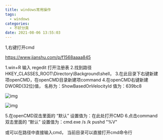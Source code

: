 ```yaml
---
title: windows常用操作
tags:
  - windows
categories:
  - 不好分类
date: 2021-08-06 13:55:03
---
```






1,右键打开cmd

https://www.jianshu.com/p/f1568aaaa845

1.win+R 输入 regedit 打开注册表
 2.找到路径 HKEY_CLASSES_ROOT\Directory\Background\shell，
 3.在此目录下右键新建项openCMD，在openCMD目录新建项command
 4.在openCMD右键新建 DWORD(32位)值，
 名称为：ShowBasedOnVelocityId
 值为：639bc8

![img](https:////upload-images.jianshu.io/upload_images/6932643-200ecc793848b4d8.png?imageMogr2/auto-orient/strip|imageView2/2/w/513/format/webp)





![img](https:////upload-images.jianshu.io/upload_images/6932643-43b19a2135fd0629.png?imageMogr2/auto-orient/strip|imageView2/2/w/399/format/webp)




 5.在openCMD双击里面的 “默认” 设置值为：在此处打开CMD
 6.点击command双击里面的 “默认” 设置值为：cmd.exe /s /k pushd "%V"



或可以在路径中直接输入cmd， 当前目录可以直接打开cmd命令行

